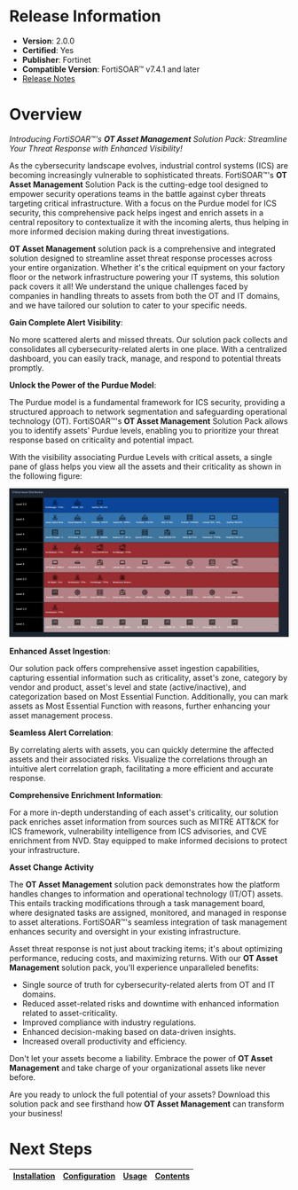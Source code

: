 # Release Information

- **Version**: 2.0.0
- **Certified**: Yes
- **Publisher**: Fortinet
- **Compatible Version**: FortiSOAR&trade; v7.4.1 and later
- [Release Notes](./release_notes.md)

# Overview

*Introducing FortiSOAR&trade;'s **OT Asset Management** Solution Pack: Streamline Your Threat Response with Enhanced Visibility!*

As the cybersecurity landscape evolves, industrial control systems (ICS) are becoming increasingly vulnerable to sophisticated threats. FortiSOAR&trade;'s **OT Asset Management** Solution Pack is the cutting-edge tool designed to empower security operations teams in the battle against cyber threats targeting critical infrastructure. With a focus on the Purdue model for ICS security, this comprehensive pack helps ingest and enrich assets in a central repository to contextualize it with the incoming alerts, thus helping in more informed decision making during threat investigations.

**OT Asset Management** solution pack is a comprehensive and integrated solution designed to streamline asset threat response processes across your entire organization. Whether it's the critical equipment on your factory floor or the network infrastructure powering your IT systems, this solution pack covers it all! We understand the unique challenges faced by companies in handling threats to assets from both the OT and IT domains, and we have tailored our solution to cater to your specific needs.

**Gain Complete Alert Visibility**:

No more scattered alerts and missed threats. Our solution pack collects and consolidates all cybersecurity-related alerts in one place. With a centralized dashboard, you can easily track, manage, and respond to potential threats promptly.

**Unlock the Power of the Purdue Model**:

The Purdue model is a fundamental framework for ICS security, providing a structured approach to network segmentation and safeguarding operational technology (OT). FortiSOAR&trade;'s **OT Asset Management** Solution Pack allows you to identify assets' Purdue levels, enabling you to prioritize your threat response based on criticality and potential impact.

With the visibility associating Purdue Levels with critical assets, a single pane of glass helps you view all the assets and their criticality as shown in the following figure:

![](./docs/res/purdue-model-overview.png)

**Enhanced Asset Ingestion**:

Our solution pack offers comprehensive asset ingestion capabilities, capturing essential information such as criticality, asset's zone, category by vendor and product, asset's level and state (active/inactive), and categorization based on Most Essential Function. Additionally, you can mark assets as Most Essential Function with reasons, further enhancing your asset management process.

**Seamless Alert Correlation**:

By correlating alerts with assets, you can quickly determine the affected assets and their associated risks. Visualize the correlations through an intuitive alert correlation graph, facilitating a more efficient and accurate response.

**Comprehensive Enrichment Information**:

For a more in-depth understanding of each asset's criticality, our solution pack enriches asset information from sources such as MITRE ATT&CK for ICS framework, vulnerability intelligence from ICS advisories, and CVE enrichment from NVD. Stay equipped to make informed decisions to protect your infrastructure.

**Asset Change Activity**

The **OT Asset Management** solution pack demonstrates how the platform handles changes to information and operational technology (IT/OT) assets. This entails tracking modifications through a task management board, where designated tasks are assigned, monitored, and managed in response to asset alterations. FortiSOAR&trade;'s seamless integration of task management enhances security and oversight in your existing infrastructure.

Asset threat response is not just about tracking items; it's about optimizing performance, reducing costs, and maximizing returns. With our **OT Asset Management** solution pack, you'll experience unparalleled benefits:

- Single source of truth for cybersecurity-related alerts from OT and IT domains.
- Reduced asset-related risks and downtime with enhanced information related to asset-criticality.
- Improved compliance with industry regulations.
- Enhanced decision-making based on data-driven insights.
- Increased overall productivity and efficiency.

Don't let your assets become a liability. Embrace the power of **OT Asset Management** and take charge of your organizational assets like never before.

Are you ready to unlock the full potential of your assets? Download this solution pack and see firsthand how **OT Asset Management** can transform your business!

# Next Steps

| [Installation](./docs/setup.md#installation) | [Configuration](./docs/setup.md#configuration) | [Usage](./docs/usage.md) | [Contents](./docs/contents.md) |
|----------------------------------------------|------------------------------------------------|--------------------------|--------------------------------|
